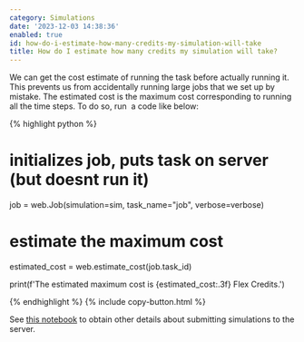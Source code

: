 ```yaml
---
category: Simulations
date: '2023-12-03 14:38:36'
enabled: true
id: how-do-i-estimate-how-many-credits-my-simulation-will-take
title: How do I estimate how many credits my simulation will take?
---
```


We can get the cost estimate of running the task before actually running it. This prevents us from accidentally running large jobs that we set up by mistake. The estimated cost is the maximum cost corresponding to running all the time steps. To do so, run&nbsp; a code like below:

<div markdown class="code-snippet">{% highlight python %}

# initializes job, puts task on server (but doesnt run it)
job = web.Job(simulation=sim, task_name="job", verbose=verbose)

# estimate the maximum cost
estimated_cost = web.estimate_cost(job.task_id)

print(f'The estimated maximum cost is {estimated_cost:.3f} Flex Credits.')

{% endhighlight %}
{% include copy-button.html %}</div>

See [this notebook](https://docs.flexcompute.com/projects/tidy3d/en/latest/notebooks/WebAPI.html) to obtain other details about submitting simulations to the server.
